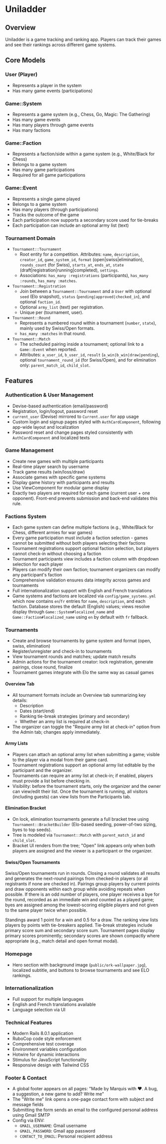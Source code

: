 # Uniladder

## Overview
Uniladder is a game tracking and ranking app. Players can track their games and see their rankings across different game systems.

## Core Models

### User (Player)
- Represents a player in the system
- Has many game events (participations)

### Game::System
- Represents a game system (e.g., Chess, Go, Magic: The Gathering)
- Has many game events
- Has many players through game events
- Has many factions

### Game::Faction
- Represents a faction/side within a game system (e.g., White/Black for Chess)
- Belongs to a game system
- Has many game participations
- Required for all game participations

### Game::Event
- Represents a single game played
- Belongs to a game system
- Has many players (through participations)
- Tracks the outcome of the game
 - Each participation now supports a secondary score used for tie-breaks
 - Each participation can include an optional army list (text)

### Tournament Domain
- `Tournament::Tournament`
  - Root entity for a competition. Attributes: `name`, `description`, `creator_id`, `game_system_id`, `format` (open|swiss|elimination), `rounds_count` (for Swiss), `starts_at`, `ends_at`, `state` (draft|registration|running|completed), `settings`.
  - Associations: `has_many :registrations` (participants), `has_many :rounds`, `has_many :matches`.
- `Tournament::Registration`
  - Join between a `Tournament::Tournament` and a `User` with optional `seed` (Elo snapshot), `status` (`pending|approved|checked_in`), and optional `faction_id`.
  - Optional `army_list` (text) per registration.
  - Unique per (tournament, user).
- `Tournament::Round`
  - Represents a numbered round within a tournament (`number`, `state`), mainly used by Swiss/Open formats.
  - `has_many :matches` in that round.
- `Tournament::Match`
  - The scheduled pairing inside a tournament; optional link to a `Game::Event` when reported.
  - Attributes: `a_user_id`, `b_user_id`, `result` (`a_win|b_win|draw|pending`), optional `tournament_round_id` (for Swiss/Open), and for elimination only: `parent_match_id`, `child_slot`.

## Features

### Authentication & User Management
- Devise-based authentication (email/password)
- Registration, login/logout, password reset
- `current_user` (Devise) mirrored to `Current.user` for app usage
- Custom login and signup pages styled with `AuthCardComponent`, following app-wide layout and localization
- Password reset and change pages styled consistently with `AuthCardComponent` and localized texts

### Game Management
- Create new games with multiple participants
- Real-time player search by username
- Track game results (win/loss/draw)
- Associate games with specific game systems
- Display game history with participants and results
- Use ViewComponent for modular game display
- Exactly two players are required for each game (current user + one opponent). Front-end prevents submission and back-end validates this rule.

### Factions System
- Each game system can define multiple factions (e.g., White/Black for Chess, different armies for war games)
- Every game participation must include a faction selection - games cannot be submitted without both players selecting their factions
- Tournament registrations support optional faction selection, but players cannot check-in without choosing a faction
- Tournament participants view includes a faction column with dropdown selection for each player
- Players can modify their own faction; tournament organizers can modify any participant's faction
- Comprehensive validation ensures data integrity across games and tournaments
- Full internationalization support with English and French translations
- Game systems and factions are localized via `config/game_systems.yml` which now contains `en`/`fr` entries for `name`, `description`, and each faction. Database stores the default (English) values; views resolve display through `Game::System#localized_name` and `Game::Faction#localized_name` using `en` by default with `fr` fallback.

### Tournaments
- Create and browse tournaments by game system and format (open, swiss, elimination)
- Register/unregister and check-in to tournaments
- View tournament rounds and matches; update match results
- Admin actions for the tournament creator: lock registration, generate pairings, close round, finalize
- Tournament games integrate with Elo the same way as casual games

#### Overview Tab
- All tournament formats include an Overview tab summarizing key details:
  - Description
  - Dates (start/end)
  - Ranking tie-break strategies (primary and secondary)
  - Whether an army list is required at check-in
- The organizer can toggle the "Require army list at check-in" option from the Admin tab; changes apply immediately.

#### Army Lists
- Players can attach an optional army list when submitting a game; visible to the player via a modal from their game card.
- Tournament registrations support an optional army list editable by the participant and the organizer.
- Tournaments can require an army list at check-in; if enabled, players must provide a list before checking in.
- Visibility: before the tournament starts, only the organizer and the owner can view/edit their list. Once the tournament is running, all visitors (including guests) can view lists from the Participants tab.

#### Elimination Bracket
- On lock, elimination tournaments generate a full bracket tree using `Tournament::BracketBuilder` (Elo-based seeding, power-of-two sizing, byes to top seeds).
- Tree is modeled via `Tournament::Match` with `parent_match_id` and `child_slot`.
- Bracket UI renders from the tree; "Open" link appears only when both players are assigned and the viewer is a participant or the organizer.

#### Swiss/Open Tournaments
Swiss/Open tournaments run in rounds. Closing a round validates all results and generates the next-round pairings from checked-in players (or all registrants if none are checked in). Pairings group players by current points and draw opponents within each group while avoiding repeats when possible. If there is an odd number of players, one player receives a bye for the round, recorded as an immediate win and counted as a played game; byes are assigned among the lowest-scoring eligible players and not given to the same player twice when possible.

Standings award 1 point for a win and 0.5 for a draw. The ranking view lists players by points with tie-breakers applied. Tie-break strategies include primary score sum and secondary score sum. Tournament pages display primary scores prominently; secondary scores are shown compactly where appropriate (e.g., match detail and open format modal).

### Homepage
- Hero section with background image (`public/ork-wallpaper.jpg`), localized subtitle, and buttons to browse tournaments and see ELO rankings.

### Internationalization
- Full support for multiple languages
- English and French translations available
- Language selection via UI

### Technical Features
- Modern Rails 8.0.1 application
- RuboCop code style enforcement
- Comprehensive test coverage
- Environment variables configuration
- Hotwire for dynamic interactions
- Stimulus for JavaScript functionality
- Responsive design with Tailwind CSS 

### Footer & Contact
- A global footer appears on all pages: "Made by Marquis with ❤️. A bug, a suggestion, a new game to add? Write me"
- The "Write me" link opens a one-page contact form with subject and message fields
- Submitting the form sends an email to the configured personal address using Gmail SMTP
- Config via ENV:
  - `GMAIL_USERNAME`: Gmail username
  - `GMAIL_PASSWORD`: Gmail app password
  - `CONTACT_TO_EMAIL`: Personal recipient address